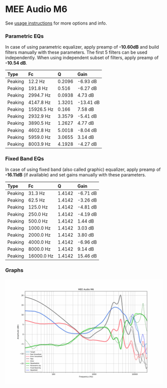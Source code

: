 # MEE Audio M6
See [usage instructions](https://github.com/jaakkopasanen/AutoEq#usage) for more options and info.

### Parametric EQs
In case of using parametric equalizer, apply preamp of **-10.60dB** and build filters manually
with these parameters. The first 5 filters can be used independently.
When using independent subset of filters, apply preamp of **-10.54 dB**.

| Type    | Fc         |      Q | Gain      |
|:--------|:-----------|:-------|:----------|
| Peaking | 12.2 Hz    | 0.2096 | -6.93 dB  |
| Peaking | 191.8 Hz   | 0.516  | -6.27 dB  |
| Peaking | 2994.7 Hz  | 0.0938 | 4.73 dB   |
| Peaking | 4147.8 Hz  | 1.3201 | -13.41 dB |
| Peaking | 15926.5 Hz | 0.166  | 7.58 dB   |
| Peaking | 2932.9 Hz  | 3.3579 | -5.41 dB  |
| Peaking | 3890.5 Hz  | 1.2627 | 4.77 dB   |
| Peaking | 4602.8 Hz  | 5.0018 | -8.04 dB  |
| Peaking | 5959.0 Hz  | 3.0655 | 3.14 dB   |
| Peaking | 8003.9 Hz  | 4.1928 | -4.27 dB  |

### Fixed Band EQs
In case of using fixed band (also called graphic) equalizer, apply preamp of **-16.11dB**
(if available) and set gains manually with these parameters.

| Type    | Fc         |      Q | Gain     |
|:--------|:-----------|:-------|:---------|
| Peaking | 31.3 Hz    | 1.4142 | -6.71 dB |
| Peaking | 62.5 Hz    | 1.4142 | -3.26 dB |
| Peaking | 125.0 Hz   | 1.4142 | -4.81 dB |
| Peaking | 250.0 Hz   | 1.4142 | -4.19 dB |
| Peaking | 500.0 Hz   | 1.4142 | 1.44 dB  |
| Peaking | 1000.0 Hz  | 1.4142 | 3.03 dB  |
| Peaking | 2000.0 Hz  | 1.4142 | 3.80 dB  |
| Peaking | 4000.0 Hz  | 1.4142 | -6.96 dB |
| Peaking | 8000.0 Hz  | 1.4142 | 9.14 dB  |
| Peaking | 16000.0 Hz | 1.4142 | 15.46 dB |

### Graphs
![](./MEE%20Audio%20M6.png)